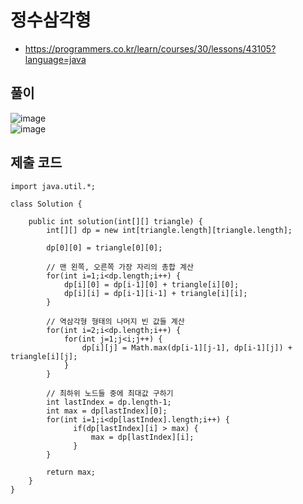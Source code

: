 # 정수삼각형
- https://programmers.co.kr/learn/courses/30/lessons/43105?language=java


## 풀이
![image](https://user-images.githubusercontent.com/44339530/114263336-d26db180-9a1f-11eb-8ac4-e9deaa7efbab.png)<br>
![image](https://user-images.githubusercontent.com/44339530/114263338-d699cf00-9a1f-11eb-9736-58608f56f891.png)<br>


## 제출 코드
~~~
import java.util.*;

class Solution {
    
    public int solution(int[][] triangle) {        
        int[][] dp = new int[triangle.length][triangle.length];
        
        dp[0][0] = triangle[0][0];
        
        // 맨 왼쪽, 오른쪽 가장 자리의 총합 계산
        for(int i=1;i<dp.length;i++) {
            dp[i][0] = dp[i-1][0] + triangle[i][0];
            dp[i][i] = dp[i-1][i-1] + triangle[i][i];
        }
        
        // 역삼각형 형태의 나머지 빈 값들 계산
        for(int i=2;i<dp.length;i++) {
            for(int j=1;j<i;j++) {
                dp[i][j] = Math.max(dp[i-1][j-1], dp[i-1][j]) + triangle[i][j];
            }
        }
        
        // 최하위 노드들 중에 최대값 구하기 
        int lastIndex = dp.length-1;
        int max = dp[lastIndex][0];
        for(int i=1;i<dp[lastIndex].length;i++) {
              if(dp[lastIndex][i] > max) {
                  max = dp[lastIndex][i];
              }
        }
        
        return max;
    }
}
~~~
